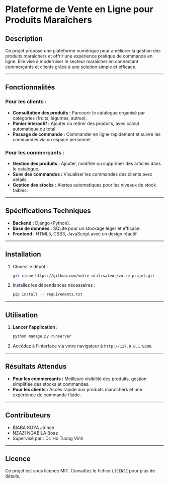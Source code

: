 # Plateforme de Vente en Ligne pour Produits Maraîchers

## Description
Ce projet propose une plateforme numérique pour améliorer la gestion des produits maraîchers et offrir une expérience pratique de commande en ligne. Elle vise à moderniser le secteur maraîcher en connectant commerçants et clients grâce à une solution simple et efficace.

---

## Fonctionnalités
### Pour les clients :
- **Consultation des produits :** Parcourir le catalogue organisé par catégories (fruits, légumes, autres).
- **Panier interactif :** Ajouter ou retirer des produits, avec calcul automatique du total.
- **Passage de commande :** Commander en ligne rapidement et suivre les commandes via un espace personnel.

### Pour les commerçants :
- **Gestion des produits :** Ajouter, modifier ou supprimer des articles dans le catalogue.
- **Suivi des commandes :** Visualiser les commandes des clients avec détails.
- **Gestion des stocks :** Alertes automatiques pour les niveaux de stock faibles.

---

## Spécifications Techniques
- **Backend :** Django (Python).
- **Base de données :** SQLite pour un stockage léger et efficace.
- **Frontend :** HTML5, CSS3, JavaScript avec un design réactif.

---

## Installation
1. Clonez le dépôt :
   ```bash
   git clone https://github.com/votre-utilisateur/votre-projet.git
   ```
2. Installez les dépendances nécessaires :
   ```bash
   pip install -r requirements.txt
   ```

---

## Utilisation
1. **Lancer l'application :**
   ```bash
   python manage.py runserver
   ```
2. Accédez à l'interface via votre navigateur à `http://127.0.0.1:8000`.

---

## Résultats Attendus
- **Pour les commerçants :** Meilleure visibilité des produits, gestion simplifiée des stocks et commandes.
- **Pour les clients :** Accès rapide aux produits maraîchers et une expérience de commande fluide.

---

## Contributeurs
- BIABA KUYA Jirince
- NZAZI NGABILA Boaz
- Supervisé par : Dr. Ho Tuong Vinh

---

## Licence
Ce projet est sous licence MIT. Consultez le fichier `LICENSE` pour plus de détails.
